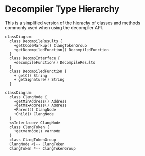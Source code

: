# Decompiler Type Hierarchy

This is a simplified version of the hierachy of classes and methods commonly used when using the decompiler API.

```mermaid
classDiagram
  class DecompileResults {
    +getCCodeMarkup() ClangTokenGroup
    +getDecompiledFunction() DecompiledFunction
  }
  class DecompInterface {
    +decompileFunction() DecompileResults
  }
  class DecompiledFunction {
    + getC() String
    + getSignature() String
  }
```


```mermaid
classDiagram
  class ClangNode {
    +getMinAddress() Address
    +getMaxAddress() Address
    +Parent() ClangNode
    +Child() ClangNode
  }
  <<Interface>> ClangNode
  class ClangToken {
    +getVarnode() Varnode
  }
  class ClangTokenGroup
  ClangNode <|-- ClangToken
  ClangToken *-- ClangTokenGroup
```
